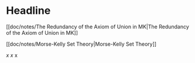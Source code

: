 # Headline

[[doc/notes/The Redundancy of the Axiom of Union in MK|The Redundancy of the Axiom of Union in MK]]

[[doc/notes/Morse-Kelly Set Theory|Morse-Kelly Set Theory]]

$x$ *x* x
